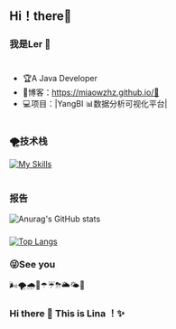 ## Hi！there👋
### 我是Ler 🐲
#
- 🏆A Java Developer
- 📝博客：https://miaowzhz.github.io/🤗
- 💻项目：|YangBI 📊数据分析可视化平台|
#
### 🌪技术栈
[![My Skills](https://skillicons.dev/icons?i=java,css,wasm)](https://skillicons.dev)

#
### 报告
![Anurag's GitHub stats](https://github-readme-stats.vercel.app/api?username=Miaowzhz&show_icons=true&theme=graywhite&title_color=F5B642&text_color=D8E2DC&icon_color=5AA9E6&bg_color=DEG,1E3A8A,5AA9E6&hide_border=true&cache_seconds=3600&locale=cn)
###
[![Top Langs](https://github-readme-stats.vercel.app/api/top-langs/?username=Miaowzhz&layout=compact&title_color=F5B642&text_color=D8E2DC&bg_color=DEG,1E3A8A,5AA9E6&hide_border=true&locale=cn)](https://github.com/anuraghazra/github-readme-stats)

### 😜See you

🌬🌪🌧🌂☂☔⛈🌥🌤🌈


### Hi there 👋 This is Lina ！✨ 
 
